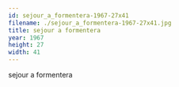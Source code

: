 ```yaml
---
id: sejour_a_formentera-1967-27x41
filename: ./sejour_a_formentera-1967-27x41.jpg
title: sejour a formentera
year: 1967
height: 27
width: 41
---
```


sejour a formentera
